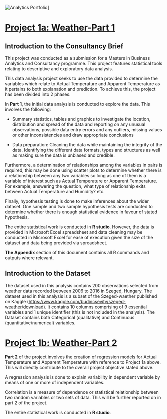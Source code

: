 
![Analytics Portfolio](https://user-images.githubusercontent.com/93743793/185815312-f2bb18c1-15e8-4180-a3fc-5699a0229993.jpg)]



# [Project 1a: Weather-Part 1](https://docs.google.com/document/d/1mm5XcK9la0DiqWUQWuX8ajueLkumFsoWYHQma7MQ_j8/edit?usp=sharing)

## Introduction to the Consultancy Brief

This project was conducted as a submission for a Masters in Business Analytics and Consultancy programme. This project features statistical tools relating to descriptive and exploratory data analysis.

This data analysis project seeks to use the data provided to determine the variables which relate to Actual Temperature and Apparent Temperature as it pertains to both explanation and prediction. To achieve this, the project has been divided into 2 phases. 

In **Part 1**, the initial data analysis is conducted to explore the data. This involves the following:

* Summary statistics, tables and graphics to investigate the location, distribution and spread of the data and reporting on any unusual observations, possible data entry errors and any outliers, missing values or other inconsistencies and draw appropriate conclusions

* Data preparation: Cleaning the data while maintaining the integrity of the data. Identifying the different data formats, types and structures as well as making sure the data is unbiased and credible. 

Furthermore, a determination of relationships among the variables in pairs is required, this may be done using scatter plots to determine whether there is a relationship between any two variables so long as one of them is a variable of interest such as Actual Temperature or Apparent Temperature. For example, answering the question, what type of relationship exits between Actual Temperature and Humidity? etc.  

Finally, hypothesis testing is done to make inferences about the wider dataset. One sample and two sample hypothesis tests are conducted to determine whether there is enough statistical evidence in favour of stated hypothesis.

The entire statistical work is conducted in **R studio**. However, the data is provided in Microsoft Excel spreadsheet and data cleaning may be conducted in Microsoft Excel for ease of execution given the size of the dataset and data being provided via spreadsheet.


**The Appendix** section of this document contains all R commands and outputs where relevant. 

## Introduction to the Dataset

The dataset used in this analysis contains 200 observations selected from weather data recorded between 2006 to 2016 in Szeged, Hungary. The dataset used in this analysis is a subset of the Szeged-waether published on Kaggle (https://www.kaggle.com/budincsevity/szeged-weather/download). It contains 10 columns comprising of 9 essential variables and 1 unique identifier (this is not included in the analysis). The Dataset contains both Categorical (qualitative) and Continuous (quantitative/numerical) variables.

# [Project 1b: Weather-Part 2](https://docs.google.com/document/d/1dq_U_5ndqPRhVzWyqIjbVs9Vy9Z01RiJAyF6cb6Kx0U/edit?usp=sharing)

**Part 2** of the project involves the creation of regression models for Actual Temperature and Apparent Temperature with reference to Project 1a above. This will directly contribute to the overall project objective stated above. 

A regression analysis is done to explain variability in dependent variable by means of one or more of independent variables. 

Correlation is a measure of dependence or statistical relationship between two random variables or two sets of data. This will be further reported on in part 2 of the project.

The entire statistical work is conducted in **R studio**. 






